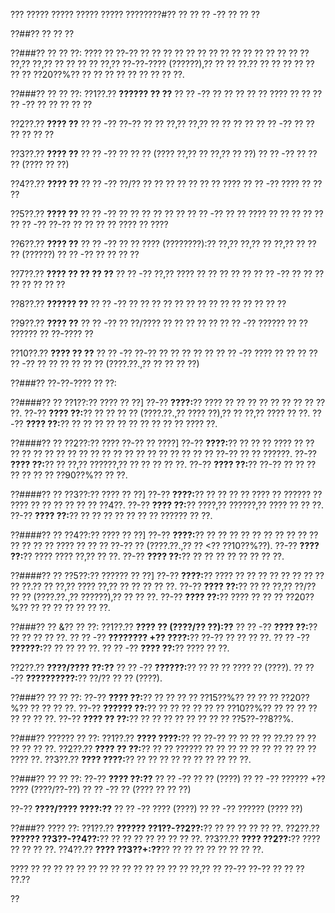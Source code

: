 ??? ????? ????? ????? ????? ????????#?? ?? ?? ?? -?? ?? ?? ??

??##?? ?? ?? ??

??###?? ?? ?? ??:
???? ?? ??-?? ?? ?? ?? ?? ?? ?? ?? ?? ?? ?? ?? ?? ?? ?? ?? ??,?? ??,?? ?? ?? ?? ?? ??,?? ??-??-???? (??????),?? ?? ?? ??.?? ?? ?? ?? ?? ?? ?? ?? ??20??%?? ?? ?? ?? ?? ?? ?? ?? ?? ??.

??###?? ?? ?? ??:
??1??.?? **?????? ?? ??**
??  ?? -?? ?? ?? ?? ?? ?? ???? ?? ??
??  ?? -?? ?? ?? ?? ?? ??

??2??.?? **???? ??**
??  ?? -?? ??-?? ?? ?? ??,?? ??,?? ?? ?? ?? ??
??  ?? -?? ?? ?? ?? ?? ?? ??

??3??.?? **???? ??**
??  ?? -?? ?? ?? ?? (???? ??,?? ?? ??,?? ?? ??)
??  ?? -?? ?? ?? ?? (???? ?? ??)

??4??.?? **???? ??**
??  ?? -?? ??/?? ?? ?? ?? ?? ?? ?? ?? ????
??  ?? -?? ???? ?? ?? ??

??5??.?? **???? ??**
??  ?? -?? ?? ?? ?? ?? ?? ??
??  ?? -?? ?? ?? ???? ?? ?? ?? ?? ??
??  ?? -?? ??-?? ?? ?? ?? ?? ???? ?? ????

??6??.?? **???? ??**
??  ?? -?? ?? ?? ???? (????????):?? ??,?? ??,?? ?? ??,?? ?? ?? ?? (??????)
??  ?? -?? ?? ?? ?? ??

??7??.?? **???? ?? ?? ?? ??**
??  ?? -?? ??,?? ???? ?? ?? ?? ?? ??
??  ?? -?? ?? ?? ?? ?? ?? ?? ?? ??

??8??.?? **?????? ??**
??  ?? -?? ?? ?? ?? ?? ?? ?? ?? ?? ?? ?? ?? ?? ?? ??

??9??.?? **???? ??**
??  ?? -?? ?? ??/???? ?? ?? ?? ?? ??
??  ?? -?? ?????? ?? ?? ?????? ?? ??-???? ??

??10??.?? **???? ?? ??**
??   ?? -?? ??-?? ?? ?? ?? ?? ??
??   ?? -?? ???? ?? ?? ??
??   ?? -?? ?? ?? ?? ?? ?? ?? (????.??.,?? ?? ?? ?? ??)

??###?? ??-??-???? ?? ??:

??####?? ?? ??1??:?? ???? ?? ??]
??-?? **????:**?? ???? ?? ?? ?? ?? ?? ?? ?? ?? ?? ??.
??-?? **???? ??:**?? ?? ?? ?? ?? (????.??.,?? ???? ??),?? ?? ??,?? ???? ?? ??.
??-?? **???? ??:**?? ?? ?? ?? ?? ?? ?? ?? ?? ?? ?? ???? ??.

??####?? ?? ??2??:?? ???? ??-?? ?? ????]
??-?? **????:**?? ?? ?? ?? ???? ?? ?? ?? ?? ?? ?? ?? ?? ?? ?? ?? ?? ?? ?? ?? ?? ?? ?? ?? ?? ??-?? ?? ?? ??????.
??-?? **???? ??:**?? ?? ??,?? ??????,?? ?? ?? ?? ?? ??.
??-?? **???? ??:**?? ??-?? ?? ?? ?? ?? ?? ?? ?? ??90??%?? ?? ??.

??####?? ?? ??3??:?? ???? ?? ??]
??-?? **????:**?? ?? ?? ?? ?? ???? ?? ?????? ?? ???? ?? ?? ?? ?? ?? ?? ??4??.
??-?? **???? ??:**?? ????,?? ??????,?? ???? ?? ?? ??.
??-?? **???? ??:**?? ?? ?? ?? ?? ?? ?? ?? ?????? ?? ??.

??####?? ?? ??4??:?? ???? ?? ??]
??-?? **????:**?? ?? ?? ?? ?? ?? ?? ?? ?? ?? ?? ?? ?? ?? ?? ???? ?? ?? ?? ??-?? ?? (????.??.,?? ?? <?? ??10??%??).
??-?? **???? ??:**?? ???? ???? ??,?? ?? ??.
??-?? **???? ??:**?? ?? ?? ?? ?? ?? ?? ?? ??.

??####?? ?? ??5??:?? ?????? ?? ??]
??-?? **????:**?? ???? ?? ?? ?? ?? ?? ?? ?? ?? ?? ??.?? ?? ??,?? ???? ??,?? ?? ?? ?? ?? ??.
??-?? **???? ??:**?? ?? ?? ??,?? ??/?? ?? ?? (????.??.,?? ??????),?? ?? ?? ??.
??-?? **???? ??:**?? ???? ?? ?? ?? ??20??%?? ?? ?? ?? ?? ?? ?? ??.

??###?? ?? &?? ?? ??:
??1??.?? **???? ?? (????/?? ??):??**
??  ?? -?? **???? ??:**?? ?? ?? ?? ?? ??.
??  ?? -?? **???????? +?? ????:**?? ??-?? ?? ?? ?? ??.
??  ?? -?? **??????:**?? ?? ?? ?? ??.
??  ?? -?? **???? ??:**?? ???? ?? ??.

??2??.?? **????/???? ??:??**
??  ?? -?? **??????:**?? ?? ?? ?? ???? ?? (????).
??  ?? -?? **??????????:**?? ??/?? ?? ?? (????).

??###?? ?? ?? ??:
??-?? **???? ??:**?? ?? ?? ?? ?? ??15??%?? ?? ?? ?? ??20??%?? ?? ?? ?? ??.
??-?? **?????? ??:**?? ?? ?? ?? ?? ?? ?? ??10??%?? ?? ?? ?? ?? ?? ?? ?? ??.
??-?? **???? ?? ??:**?? ?? ?? ?? ?? ?? ?? ?? ?? ??5??-??8??%.

??###?? ?????? ?? ??:
??1??.?? **???? ????:**?? ?? ??-?? ?? ?? ?? ?? ??.?? ?? ?? ?? ?? ?? ??.
??2??.?? **???? ?? ??:**?? ?? ?? ?????? ?? ?? ?? ?? ?? ?? ?? ?? ?? ?? ???? ??.
??3??.?? **???? ????:**?? ?? ?? ?? ?? ?? ?? ?? ?? ?? ??.

??###?? ?? ?? ??:
??-?? **???? ??:??**
?? ?? -?? ?? ?? (????)
?? ?? -?? ?????? +?? ???? (????/??-??)
?? ?? -?? ?? (???? ?? ?? ??)

??-?? **????/???? ????:??**
?? ?? -?? ???? (????)
?? ?? -?? ?????? (???? ??)

??###?? ???? ??:
??1??.?? **?????? ??1??-??2??:**?? ?? ?? ?? ?? ?? ??.
??2??.?? **?????? ??3??-??4??:**?? ?? ?? ?? ?? ?? ?? ?? ??.
??3??.?? **???? ??2??:**?? ???? ?? ?? ?? ??.
??4??.?? **???? ??3??+:??**?? ?? ?? ?? ?? ?? ?? ?? ??.

???? ?? ?? ?? ?? ?? ?? ?? ?? ?? ?? ?? ?? ?? ?? ??,?? ?? ??-?? ??-?? ?? ?? ?? ??.??

??